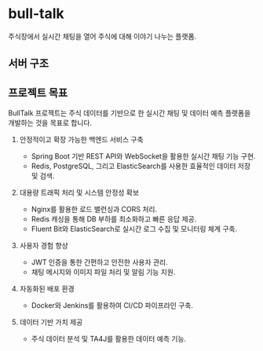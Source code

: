 # bull-talk

주식장에서 실시간 채팅을 열어 주식에 대해 이야기 나누는 플랫폼. 

## 서버 구조


## 프로젝트 목표
BullTalk 프로젝트는 주식 데이터를 기반으로 한 실시간 채팅 및 데이터 예측 플랫폼을 개발하는 것을 목표로 합니다.

1. 안정적이고 확장 가능한 백엔드 서비스 구축
    - Spring Boot 기반 REST API와 WebSocket을 활용한 실시간 채팅 기능 구현.
    - Redis, PostgreSQL, 그리고 ElasticSearch를 사용한 효율적인 데이터 저장 및 검색.
  
2. 대용량 트래픽 처리 및 시스템 안정성 확보
    - Nginx를 활용한 로드 밸런싱과 CORS 처리.
    - Redis 캐싱을 통해 DB 부하를 최소화하고 빠른 응답 제공.
    - Fluent Bit와 ElasticSearch로 실시간 로그 수집 및 모니터링 체계 구축.

3. 사용자 경험 향상
    - JWT 인증을 통한 간편하고 안전한 사용자 관리.
    - 채팅 메시지와 이미지 파일 처리 및 알림 기능 지원.

4. 자동화된 배포 환경
    - Docker와 Jenkins를 활용하여 CI/CD 파이프라인 구축.

5. 데이터 기반 가치 제공
    - 주식 데이터 분석 및 TA4J를 활용한 데이터 예측 기능.
